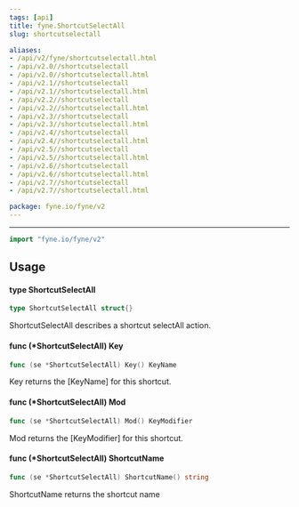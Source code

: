 ```yaml
---
tags: [api]
title: fyne.ShortcutSelectAll
slug: shortcutselectall

aliases:
- /api/v2/fyne/shortcutselectall.html
- /api/v2.0//shortcutselectall
- /api/v2.0//shortcutselectall.html
- /api/v2.1//shortcutselectall
- /api/v2.1//shortcutselectall.html
- /api/v2.2//shortcutselectall
- /api/v2.2//shortcutselectall.html
- /api/v2.3//shortcutselectall
- /api/v2.3//shortcutselectall.html
- /api/v2.4//shortcutselectall
- /api/v2.4//shortcutselectall.html
- /api/v2.5//shortcutselectall
- /api/v2.5//shortcutselectall.html
- /api/v2.6//shortcutselectall
- /api/v2.6//shortcutselectall.html
- /api/v2.7//shortcutselectall
- /api/v2.7//shortcutselectall.html

package: fyne.io/fyne/v2
---
```



---
```go
import "fyne.io/fyne/v2"
```

## Usage

#### type ShortcutSelectAll

```go
type ShortcutSelectAll struct{}
```

ShortcutSelectAll describes a shortcut selectAll action.

#### func (*ShortcutSelectAll) Key

```go
func (se *ShortcutSelectAll) Key() KeyName
```
Key returns the [KeyName] for this shortcut.

#### func (*ShortcutSelectAll) Mod

```go
func (se *ShortcutSelectAll) Mod() KeyModifier
```
Mod returns the [KeyModifier] for this shortcut.

#### func (*ShortcutSelectAll) ShortcutName

```go
func (se *ShortcutSelectAll) ShortcutName() string
```
ShortcutName returns the shortcut name
